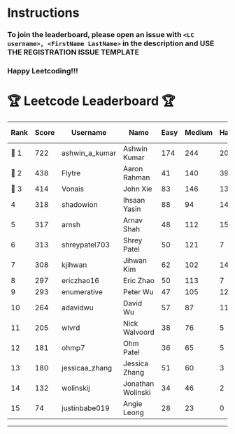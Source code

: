 # Instructions
### To join the leaderboard, please open an issue with `<LC username>, <FirstName LastName>` in the description and USE THE REGISTRATION ISSUE TEMPLATE
### Happy Leetcoding!!!


# 🏆 Leetcode Leaderboard 🏆

| Rank | Score | Username       | Name | Easy | Medium | Hard | Problems Solved |
|------|----------------|-----------------|-------------------|--------------|--------------|--------------|--------------|
| 🥇 1 | 722 | ashwin_a_kumar | Ashwin Kumar | 174 | 244 | 20 | 438 |
| 🥈 2 | 438 | Flytre | Aaron Rahman | 41 | 140 | 39 | 220 |
| 🥉 3 | 414 | Vonais | John Xie | 83 | 146 | 13 | 242 |
| 4 | 318 | shadowion | Ihsaan Yasin | 88 | 94 | 14 | 196 |
| 5 | 317 | arnsh | Arnav Shah | 48 | 112 | 15 | 175 |
| 6 | 313 | shreypatel703 | Shrey Patel | 50 | 121 | 7 | 178 |
| 7 | 308 | kjihwan | Jihwan Kim | 62 | 102 | 14 | 178 |
| 8 | 297 | ericzhao16 | Eric Zhao | 50 | 113 | 7 | 170 |
| 9 | 293 | enumerative | Peter Wu | 47 | 105 | 12 | 164 |
| 10 | 264 | adavidwu | David Wu | 57 | 87 | 11 | 155 |
| 11 | 205 | wlvrd | Nick Walvoord | 38 | 76 | 5 | 119 |
| 12 | 181 | ohmp7 | Ohm Patel | 36 | 65 | 5 | 106 |
| 13 | 180 | jessicaa_zhang | Jessica Zhang | 51 | 60 | 3 | 114 |
| 14 | 132 | wolinskij | Jonathan Wolinski | 34 | 46 | 2 | 82 |
| 15 | 74 | justinbabe019 | Angie Leong | 28 | 23 | 0 | 51 |
---